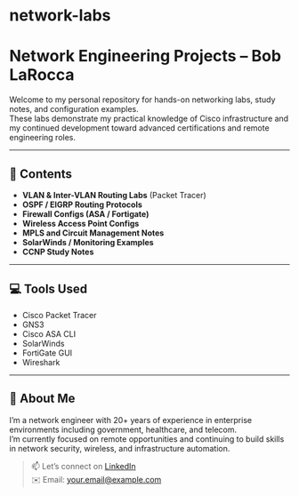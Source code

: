 # network-labs
# Network Engineering Projects – Bob LaRocca

Welcome to my personal repository for hands-on networking labs, study notes, and configuration examples.  
These labs demonstrate my practical knowledge of Cisco infrastructure and my continued development toward advanced certifications and remote engineering roles.

---

## 🔧 Contents

- **VLAN & Inter-VLAN Routing Labs** (Packet Tracer)
- **OSPF / EIGRP Routing Protocols**
- **Firewall Configs (ASA / Fortigate)**
- **Wireless Access Point Configs**
- **MPLS and Circuit Management Notes**
- **SolarWinds / Monitoring Examples**
- **CCNP Study Notes**

---

## 💻 Tools Used

- Cisco Packet Tracer  
- GNS3  
- Cisco ASA CLI  
- SolarWinds  
- FortiGate GUI  
- Wireshark

---

## 👋 About Me

I’m a network engineer with 20+ years of experience in enterprise environments including government, healthcare, and telecom.  
I’m currently focused on remote opportunities and continuing to build skills in network security, wireless, and infrastructure automation.

> 📫 Let’s connect on [LinkedIn](https://www.linkedin.com/in/your-profile)  
> ✉️ Email: your.email@example.com

